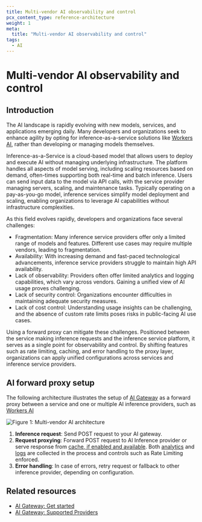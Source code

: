 ```yaml
---
title: Multi-vendor AI observability and control
pcx_content_type: reference-architecture
weight: 1
meta:
  title: "Multi-vendor AI observability and control"
tags:
  - AI
---
```


# Multi-vendor AI observability and control

## Introduction

The AI landscape is rapidly evolving with new models, services, and applications emerging daily. Many developers and organizations seek to enhance agility by opting for inference-as-a-service solutions like [Workers AI](/workers-ai/), rather than developing or managing models themselves.

Inference-as-a-Service is a cloud-based model that allows users to deploy and execute AI without managing underlying infrastructure. The platform handles all aspects of model serving, including scaling resources based on demand, often-times supporting both real-time and batch inference. Users can send input data to the model via API calls, with the service provider managing servers, scaling, and maintenance tasks. Typically operating on a pay-as-you-go model, inference services simplify model deployment and scaling, enabling organizations to leverage AI capabilities without infrastructure complexities.

As this field evolves rapidly, developers and organizations face several challenges:

- Fragmentation: Many inference service providers offer only a limited range of models and features. Different use cases may require multiple vendors, leading to fragmentation.
- Availability: With increasing demand and fast-paced technological advancements, inference service providers struggle to maintain high API availability.
- Lack of observability: Providers often offer limited analytics and logging capabilities, which vary across vendors. Gaining a unified view of AI usage proves challenging.
- Lack of security control: Organizations encounter difficulties in maintaining adequate security measures.
- Lack of cost control: Understanding usage insights can be challenging, and the absence of custom rate limits poses risks in public-facing AI use cases.

Using a forward proxy can mitigate these challenges. Positioned between the service making inference requests and the inference service platform, it serves as a single point for observability and control. By shifting features such as rate limiting, caching, and error handling to the proxy layer, organizations can apply unified configurations across services and inference service providers.

## AI forward proxy setup

The following architecture illustrates the setup of [AI Gateway](/ai-gateway/) as a forward proxy between a service and one or multiple AI inference providers, such as [Workers AI](/workers-ai/)

![Figure 1: Multi-vendor AI architecture](/images/reference-architecture/ai-multivendor-observability-control/ai-multi-vendor-observability-control.svg "Multi-vendor AI architecture")

1. **Inference request**: Send POST request to your AI gateway.
2. **Request proxying**: Forward POST request to AI Inference provider or serve response from [cache, if enabled and available](/ai-gateway/get-started/configuring-settings/#caching). Both [analytics](/ai-gateway/get-started/configuring-settings/#analytics) and [logs](/ai-gateway/get-started/configuring-settings/#logging) are collected in the process and controls such as Rate Limiting enforced.
3. **Error handling**: In case of errors, retry request or fallback to other inference provider, depending on configuration.

## Related resources

- [AI Gateway: Get started](/ai-gateway/get-started/)
- [AI Gateway: Supported Providers](/ai-gateway/providers/)

